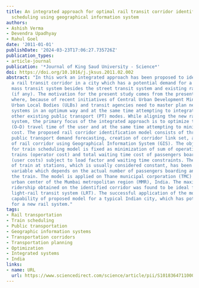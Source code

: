 ```yaml
---
title: An integrated approach for optimal rail transit corridor identification and
  scheduling using geographical information system
authors:
- Ashish Verma
- Devendra Upadhyay
- Rahul Goel
date: '2011-01-01'
publishDate: '2024-03-23T17:06:27.735726Z'
publication_types:
- article-journal
publication: '*Journal of King Saud University - Science*'
doi: https://doi.org/10.1016/j.jksus.2011.02.002
abstract: "In this work an integrated approach has been proposed to identify and schedule
  a rail transit corridor in a city which has a potential demand for a new rail based
  mass transit system besides the street transit system and existing rail-based system
  (if any). The motivation for the present study comes from the present Indian context
  where, because of recent initiatives of Central Urban Development Ministry, many
  Urban Local Bodies (ULBs) and transit agencies need to master plan new rail based
  systems in an optimum way and at the same time attempting to integrate them with
  other existing public transport (PT) modes. While aligning the new rail transit
  system, the primary focus of the integrated approach is to optimize the origin–destination
  (O–D) travel time of the user and at the same time attempting to minimize the operators'
  cost. The proposed rail corridor identification model consists of three stages:
  public transport demand forecasting, creation of corridor link set, and optimization
  of rail corridor using Geographical Information System (GIS). The objective function
  for train scheduling model is fixed as minimization of sum of operating cost of
  trains (operator cost) and total waiting time cost of passengers boarding the train
  (user costs) subject to load factor and waiting time constraints. The dwell time
  of train at stations, which is usually considered constant, has been taken as a
  variable which depends on the actual number of passengers boarding and alighting
  the train. The model is applied on Thane municipal corporation (TMC) area, a major
  urban center of the Mumbai metropolitan region (MMR), India. The maximum peak hour
  ridership obtained on the identified corridor was found to be ideal for recommending
  light-rail transit system (LRT). The successful application of the model shows the
  capability of proposed model for a typical Indian city, which has potential demand
  for a new rail system."
tags:
- Rail transportation
- Train scheduling
- Public transportation
- Geographic information systems
- Transportation corridors
- Transportation planning
- Optimization
- Integrated systems
- India
links:
- name: URL
  url: https://www.sciencedirect.com/science/article/pii/S101836471100005X
---
```

